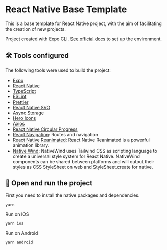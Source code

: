 # React Native Base Template

This is a base template for React Native project, with the aim of facilitating the creation of new projects.

Project created with Expo CLI. [See official docs](https://docs.expo.dev/get-started/installation/) to set up the environment.

## 🛠 Tools configured

The following tools were used to build the project:

- [Expo](https://expo.io/)
- [React Native](https://reactnative.dev/)
- [TypeScript](https://www.typescriptlang.org/)
- [ESLint](https://eslint.org/)
- [Prettier](https://prettier.io/)
- [React Native SVG](https://github.com/software-mansion/react-native-svg)
- [Async Storage](https://react-native-async-storage.github.io/async-storage/docs/usage/)
- [Hero Icons](https://heroicons.com/)
- [Axios](https://axios-http.com/ptbr/docs/intro)
- [React Native Circular Progress](https://github.com/bartgryszko/react-native-circular-progress)
- [React Navigation](https://reactnavigation.org/docs/getting-started/): Routes and navigation
- [React Native Reanimated](https://docs.swmansion.com/react-native-reanimated/): React Native Reanimated is a powerful animation library.
- [Native Wind](https://www.nativewind.dev/): NativeWind uses Tailwind CSS as scripting language to create a universal style system for React Native. NativeWind components can be shared between platforms and will output their styles as CSS StyleSheet on web and StyleSheet.create for native.


## 🚀 Open and run the project

First you need to install the native packages and dependencies.

```
yarn
```

Run on IOS

```
yarn ios
```

Run on Android

```
yarn android
```